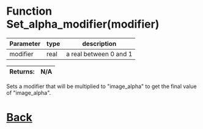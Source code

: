 # Function Set_alpha_modifier(modifier)

| Parameter   |  type   |              description                   |
|--           |       --|--                                          |
|   modifier      | real  |           a real between 0 and 1         |

| Returns:  | N/A                           |
|--         |                             --|

Sets a modifier that will be multiplied to "image_alpha" to get the final value of "image_alpha".

# [Back](https://github.com/Ced30/GML-GUI-Library-GGL-Documentation/blob/main/API/Common_Methods.md)

